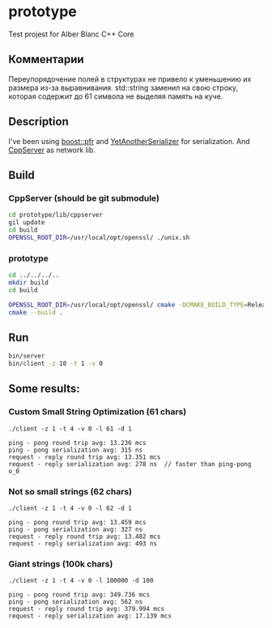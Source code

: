 # prototype
Test projest for Alber Blanc C++ Core

## Комментарии
Переупорядочение полей в структурах не привело к уменьшению их размера из-за выравнивания.
std::string заменил на свою строку, которая содержит до 61 символа не выделяя память на куче.

## Description
I've been using [boost::pfr](https://github.com/apolukhin/magic_get) and
[YetAnotherSerializer](https://github.com/niXman/yas) for serialization.
And [CppServer](https://github.com/chronoxor/CppServer) as network lib.

## Build
### CppServer (should be git submodule)
```bash
cd prototype/lib/cppserver
gil update
cd build
OPENSSL_ROOT_DIR=/usr/local/opt/openssl/ ./unix.sh
```

### prototype
```bash
cd ../../../..
mkdir build
cd build

OPENSSL_ROOT_DIR=/usr/local/opt/openssl/ cmake -DCMAKE_BUILD_TYPE=Release ../prototype
cmake --build .
```

## Run
```bash
bin/server
bin/client -z 10 -t 1 -v 0
```

## Some results:

### Custom Small String Optimization (61 chars)
```
./client -z 1 -t 4 -v 0 -l 61 -d 1

ping - pong round trip avg: 13.236 mcs
ping - pong serialization avg: 315 ns
request - reply round trip avg: 13.351 mcs
request - reply serialization avg: 278 ns  // faster than ping-pong o_0
```

### Not so small strings (62 chars)
```
./client -z 1 -t 4 -v 0 -l 62 -d 1

ping - pong round trip avg: 13.459 mcs
ping - pong serialization avg: 327 ns
request - reply round trip avg: 13.482 mcs
request - reply serialization avg: 493 ns
```

### Giant strings (100k chars)
```
./client -z 1 -t 4 -v 0 -l 100000 -d 100

ping - pong round trip avg: 349.736 mcs
ping - pong serialization avg: 562 ns
request - reply round trip avg: 379.994 mcs
request - reply serialization avg: 17.139 mcs
```
